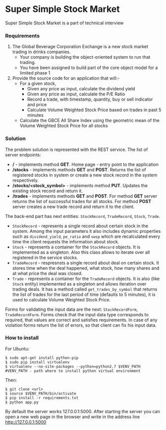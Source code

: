 # Super Simple Stock Market

Super Simple Stock Market is a part of technical interview

### Requirements

1. The Global Beverage Corporation Exchange is a new stock market trading in drinks companies.
    - Your company is building the object-oriented system to run that trading.
    - You have been assigned to build part of the core object model for a limited phase 1
2. Provide the source code for an application that will:-
    * For a given stock,
        - Given any price as input, calculate the dividend yield
        - Given any price as input, calculate the P/E Ratio
        - Record a trade, with timestamp, quantity, buy or sell indicator and price
        - Calculate Volume Weighted Stock Price based on trades in past 5 minutes
    * Calculate the GBCE All Share Index using the geometric mean of the Volume Weighted Stock Price for all stocks
    
### Solution

The problem solution is represented with the REST service. The list of server endpoints:
- **/** - implements method **GET**. Home page - entry point to the application
- **/stocks** - implements methods **GET** and **POST**. Returns the list of registered stocks in system or create a new stock record in the system respectively.
- **/stocks/<stock_symbol>** - implements method **PUT**. Updates the existing stock record and return it.
- **/trades** - implements methods **GET** and **POST**. For method **GET** server returns the list of successful trades for all stocks. For method **POST** server creates a new trade record and return it to the client.

The back-end part has next entities: `StockRecord`, `TradeRecord`, `Stock`, `Trade`.

- `StockRecord` - represents a single record about certain stock in the system. Among the input parameters it also includes dynamic properties such as `dividend_yield`, `pe_ratio` and `vwsp` which are recalculated every time the client requests the information about stock.
- `Stock` - represents a container for the `StockRecord` objects. It is implemented as a singleton. Also this class allows to iterate over all registered in the service stocks.
- `TradeRecord` - respresnsts a single record about deal on certain stock. It stores time when the deal happened, what stock, how many shares and at what price the deal was closed.
- `Trade` - represents a container for the `TradeRecord` objects. It is also (like `Stock` entity) implemented as a singleton and allows iteration over trading deals. It has a method called `get_trades_by_symbol` that returns the list of trades for the last period of time (defaults to 5 minutes), it is used to calculate Volume Weighted Stock Price. 

Forms for validating the input data are the next: `StockRecordForm`, `TradeRecordForm`. Forms check that the input data type corresponds to required, that values are correct and satisfies requirements. In case of any violation forms return the list of errors, so that client can fix his input data. 

### How to install

For Ubuntu:
```
$ sudo apt-get install python-pip
$ sudo pip install virtualenv
$ virtualenv --no-site-packages --python=python2.7 $VENV_PATH  #VENV_PATH - path where to install python virtual environment
```

Then:
```
$ git clone <url>
$ source $VENV_PATH/bin/activate
$ pip install -r requirements.txt
$ python app.py
```

By default the server works 127.0.0.1:5000. After starting the server you can open a new web page in the browser and write in the address line http://127.0.0.1:5000 